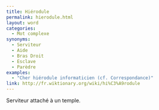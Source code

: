 ```yaml
---
title: Hiérodule
permalink: hierodule.html
layout: word
categories:
  - Mot complexe
synonyms:
  - Serviteur
  - Aide
  - Bras Droit
  - Esclave
  - Parèdre
examples:
  - "Cher hiérodule informaticien (cf. Correspondance)"
link: http://fr.wiktionary.org/wiki/hi%C3%A9rodule
---
```


Serviteur attaché à un temple.

